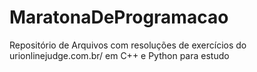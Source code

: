 # MaratonaDeProgramacao
Repositório de Arquivos com resoluções de exercícios do urionlinejudge.com.br/ em C++ e Python para estudo
